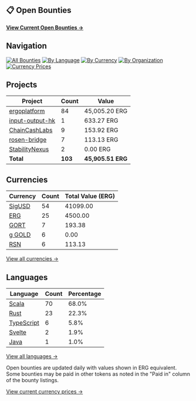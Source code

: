 ## 📋 Open Bounties

**[View Current Open Bounties →](/bounties/all.md)**

## Navigation

[![All Bounties](https://img.shields.io/badge/All_Bounties-103-blue)](/bounties/all.md) [![By Language](https://img.shields.io/badge/By_Language-6-green)](/bounties/all.md#bounties-by-programming-language) [![By Currency](https://img.shields.io/badge/By_Currency-7-yellow)](/bounties/all.md#bounties-by-currency) [![By Organization](https://img.shields.io/badge/By_Organization-5-orange)](/bounties/all.md#bounties-by-organization) [![Currency Prices](https://img.shields.io/badge/Currency_Prices-5-purple)](/bounties/currency_prices.md)

## Projects

| Project | Count | Value |
|----------|-------|-------|
| [ergoplatform](/bounties/by_org/ergoplatform.md) | 84 | 45,005.20 ERG |
| [input-output-hk](/bounties/by_org/input-output-hk.md) | 1 | 633.27 ERG |
| [ChainCashLabs](/bounties/by_org/chaincashlabs.md) | 9 | 153.92 ERG |
| [rosen-bridge](/bounties/by_org/rosen-bridge.md) | 7 | 113.13 ERG |
| [StabilityNexus](/bounties/by_org/stabilitynexus.md) | 2 | 0.00 ERG |
| **Total** | **103** | **45,905.51 ERG** |

## Currencies

| Currency | Count | Total Value (ERG) |
|----------|-------|------------------|
| [SigUSD](/bounties/by_currency/sigusd.md) | 54 | 41099.00 |
| [ERG](/bounties/by_currency/erg.md) | 25 | 4500.00 |
| [GORT](/bounties/by_currency/gort.md) | 7 | 193.38 |
| [g GOLD](/bounties/by_currency/gold.md) | 6 | 0.00 |
| [RSN](/bounties/by_currency/rsn.md) | 6 | 113.13 |

[View all currencies →](/bounties/all.md#bounties-by-currency)

## Languages

| Language | Count | Percentage |
|----------|-------|------------|
| [Scala](/bounties/by_language/scala.md) | 70 | 68.0% |
| [Rust](/bounties/by_language/rust.md) | 23 | 22.3% |
| [TypeScript](/bounties/by_language/typescript.md) | 6 | 5.8% |
| [Svelte](/bounties/by_language/svelte.md) | 2 | 1.9% |
| [Java](/bounties/by_language/java.md) | 1 | 1.0% |

[View all languages →](/bounties/all.md#bounties-by-programming-language)

Open bounties are updated daily with values shown in ERG equivalent. Some bounties may be paid in other tokens as noted in the "Paid in" column of the bounty listings.

[View current currency prices →](/bounties/currency_prices.md)
